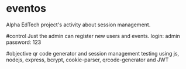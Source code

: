 # eventos
Alpha EdTech project's activity about session management.

#control
Just the admin can register new users and events.
login: admin
password: 123

#objective
qr code generator and session management testing using js, nodejs, express, bcrypt, cookie-parser, qrcode-generator and JWT
